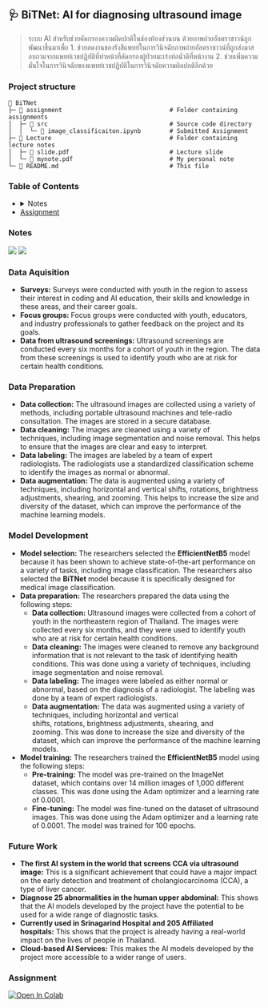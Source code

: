 <h2 id="bitnet">
    🩺 BiTNet: AI for diagnosing ultrasound image
</h2>

> ระบบ AI สำหรับช่วยคัดกรองความผิดปกติในช่องท้องส่วนบน ด้วยภาพถ่ายอัลตราซาวน์ถูกพัฒนาขึ้นมาเพื่อ       1. ช่วยลดงานของรังสีแพทย์ในการวินิจฉัยภาพถ่ายอัลตราซาวน์ที่ถูกส่งมาสอบถามจากแพทย์เวชปฏิบัติที่ทำหน้าที่คัดกรองผู้ป่วยมะเร๋งท่อน้ำดีที่หน้างาน       2. ช่วยเพิ่มความมั่นใจในการวินิจฉัยของแพทย์เวชปฏิบัติในการวินิจฉัยความผิดปกติอีกด้วย

### Project structure

```plaintext
📂 BiTNet
├─ 📂 assignment                              # Folder containing assignments
│  ├─ 📂 src                                  # Source code directory
│  │  └─ 📄 image_classificaiton.ipynb        # Submitted Assignment
├─ 📂 Lecture                                 # Folder containing lecture notes
│  ├─ 📄 slide.pdf                            # Lecture slide
│  └─ 📄 mynote.pdf                           # My personal note
└─ 📄 README.md                               # This file
```

### Table of Contents

<ul>
  <li>
  <details>
    <summary>Notes</summary>
   <ul>
      <li><a href="#data-aquisition">Data Aquisition</a></li>
      <li><a href="#data-preparation">Data Preparation</a></li>
      <li><a href="#model-development">Model Development</a></li>
      <li><a href="#future-work">Future Work</a></li>
    </ul>
  </details>
  </li>
  <li>
   <a href="#assignment">
    Assignment
    </a>
  </li>
</ul>

### Notes
[<img src="https://img.shields.io/badge/view%20in%20notion-grey?style=for-the-badge&logo=notion" />](https://xinnypie.notion.site/BiTNet-AI-for-diagnosing-ultrasound-image-3a11b5b76d7846c7baa456101bc33585?pvs=4) [<img src="https://img.shields.io/badge/view%20in%20pdf-grey?style=for-the-badge&logo=github" />](./lecture/file/mynote.pdf)



### Data Aquisition

- **Surveys:** Surveys were conducted with youth in the region to assess their interest in coding and AI education, their skills and knowledge in these areas, and their career goals.
- **Focus groups:** Focus groups were conducted with youth, educators, and industry professionals to gather feedback on the project and its goals.
- **Data from ultrasound screenings:** Ultrasound screenings are conducted every six months for a cohort of youth in the region. The data from these screenings is used to identify youth who are at risk for certain health conditions.

### Data Preparation

- **Data collection:** The ultrasound images are collected using a variety of methods, including portable ultrasound machines and tele-radio consultation. The images are stored in a secure database.
- **Data cleaning:** The images are cleaned using a variety of techniques, including image segmentation and noise removal. This helps to ensure that the images are clear and easy to interpret.
- **Data labeling:** The images are labeled by a team of expert radiologists. The radiologists use a standardized classification scheme to identify the images as normal or abnormal.
- **Data augmentation:** The data is augmented using a variety of techniques, including horizontal and vertical shifts, rotations, brightness adjustments, shearing, and zooming. This helps to increase the size and diversity of the dataset, which can improve the performance of the machine learning models.

### Model Development

- **Model selection:** The researchers selected the **EfficientNetB5** model because it has been shown to achieve state-of-the-art performance on a variety of tasks, including image classification. The researchers also selected the **BiTNet** model because it is specifically designed for medical image classification.
- **Data preparation:** The researchers prepared the data using the following steps:
    - **Data collection:** Ultrasound images were collected from a cohort of youth in the northeastern region of Thailand. The images were collected every six months, and they were used to identify youth who are at risk for certain health conditions.
    - **Data cleaning:** The images were cleaned to remove any background information that is not relevant to the task of identifying health conditions. This was done using a variety of techniques, including image segmentation and noise removal.
    - **Data labeling:** The images were labeled as either normal or abnormal, based on the diagnosis of a radiologist. The labeling was done by a team of expert radiologists.
    - **Data augmentation:** The data was augmented using a variety of techniques, including horizontal and vertical shifts, rotations, brightness adjustments, shearing, and zooming. This was done to increase the size and diversity of the dataset, which can improve the performance of the machine learning models.
- **Model training:** The researchers trained the **EfficientNetB5** model using the following steps:
    - **Pre-training:** The model was pre-trained on the ImageNet dataset, which contains over 14 million images of 1,000 different classes. This was done using the Adam optimizer and a learning rate of 0.0001.
    - **Fine-tuning:** The model was fine-tuned on the dataset of ultrasound images. This was done using the Adam optimizer and a learning rate of 0.0001. The model was trained for 100 epochs.

### Future Work

- **The first AI system in the world that screens CCA via ultrasound image:** This is a significant achievement that could have a major impact on the early detection and treatment of cholangiocarcinoma (CCA), a type of liver cancer.
- **Diagnose 25 abnormalities in the human upper abdominal:** This shows that the AI models developed by the project have the potential to be used for a wide range of diagnostic tasks.
- **Currently used in Srinagarind Hospital and 205 Affiliated hospitals:** This shows that the project is already having a real-world impact on the lives of people in Thailand.
- **Cloud-based AI Services:** This makes the AI models developed by the project more accessible to a wider range of users.

### Assignment

<a target="_blank" href="https://colab.research.google.com/github/xinnypie/pmb-u-ai/blob/master/BiTNet/assignment/src/image_classificaiton.ipynb">
  <img src="https://colab.research.google.com/assets/colab-badge.svg" alt="Open In Colab"/>
</a>
